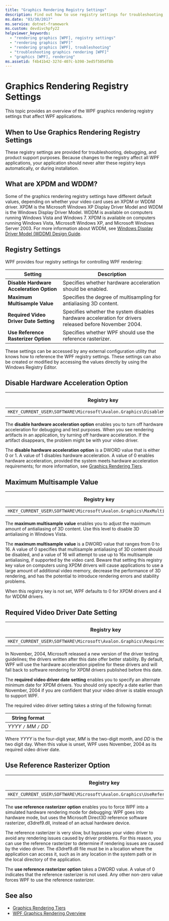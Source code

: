 ```yaml
---
title: "Graphics Rendering Registry Settings"
description: Find out how to use registry settings for troubleshooting, debugging, and product support purposes in the Windows Presentation Foundation (WPF).
ms.date: "03/30/2017"
ms.service: dotnet-framework
ms.custom: devdivchpfy22
helpviewer_keywords:
  - "rendering graphics [WPF], registry settings"
  - "rendering graphics [WPF]"
  - "rendering graphics [WPF], troubleshooting"
  - "troubleshooting graphics rendering [WPF]"
  - "graphics [WPF], rendering"
ms.assetid: f4b41b42-327d-407c-b398-3ed5f505df8b
---
```

# Graphics Rendering Registry Settings

This topic provides an overview of the WPF graphics rendering registry settings that affect WPF applications.

<a name="overview"></a>

## When to Use Graphics Rendering Registry Settings

These registry settings are provided for troubleshooting, debugging, and product support purposes. Because changes to the registry affect all WPF applications, your application should never alter these registry keys automatically, or during installation.

<a name="xpdmandwddm"></a>

## What are XPDM and WDDM?

Some of the graphics rendering registry settings have different default values, depending on whether your video card uses an XPDM or WDDM driver. XPDM is the Microsoft Windows XP Display Driver Model and WDDM is the Windows Display Driver Model. WDDM is available on computers running Windows Vista and Windows 7. XPDM is available on computers running Windows Vista, Microsoft Windows XP, and Microsoft Windows Server 2003. For more information about WDDM, see [Windows Display Driver Model (WDDM) Design Guide](/windows-hardware/drivers/display/windows-vista-display-driver-model-design-guide).

<a name="registry_settings"></a>

## Registry Settings

WPF provides four registry settings for controlling WPF rendering:

|Setting|Description|
|-------------|-----------------|
|**Disable Hardware Acceleration Option**|Specifies whether hardware acceleration should be enabled.|
|**Maximum Multisample Value**|Specifies the degree of multisampling for antialiasing 3D content.|
|**Required Video Driver Date Setting**|Specifies whether the system disables hardware acceleration for drivers released before November 2004.|
|**Use Reference Rasterizer Option**|Specifies whether WPF should use the reference rasterizer.|

These settings can be accessed by any external configuration utility that knows how to reference the WPF registry settings. These settings can also be created or modified by accessing the values directly by using the Windows Registry Editor.

<a name="disablehardwareacceleration"></a>

## Disable Hardware Acceleration Option

|Registry key|Value type|
|------------------|----------------|
|`HKEY_CURRENT_USER\SOFTWARE\Microsoft\Avalon.Graphics\DisableHWAcceleration`|DWORD|

The **disable hardware acceleration option** enables you to turn off hardware acceleration for debugging and test purposes. When you see rendering artifacts in an application, try turning off hardware acceleration. If the artifact disappears, the problem might be with your video driver.

The **disable hardware acceleration option** is a DWORD value that is either 0 or 1. A value of 1 disables hardware acceleration. A value of 0 enables hardware acceleration, provided the system meets hardware acceleration requirements; for more information, see [Graphics Rendering Tiers](../advanced/graphics-rendering-tiers.md).

<a name="maxmultisample"></a>

## Maximum Multisample Value

|Registry key|Value type|
|------------------|----------------|
|`HKEY_CURRENT_USER\SOFTWARE\Microsoft\Avalon.Graphics\MaxMultisampleType`|DWORD|

The **maximum multisample value** enables you to adjust the maximum amount of antialiasing of 3D content. Use this level to disable 3D antialiasing in Windows Vista.

The **maximum multisample value** is a DWORD value that ranges from 0 to 16. A value of 0 specifies that multisample antialiasing of 3D content should be disabled, and a value of 16 will attempt to use up to 16x multisample antialiasing, if supported by the video card. Beware that setting this registry key value on computers using XPDM drivers will cause applications to use a large amount of additional video memory, decrease the performance of 3D rendering, and has the potential to introduce rendering errors and stability problems.

When this registry key is not set, WPF defaults to 0 for XPDM drivers and 4 for WDDM drivers.

<a name="requiredvideodriverdatesetting"></a>

## Required Video Driver Date Setting

|Registry key|Value type|
|------------------|----------------|
|`HKEY_CURRENT_USER\SOFTWARE\Microsoft\Avalon.Graphics\RequiredVideoDriverDate`|String|

In November, 2004, Microsoft released a new version of the driver testing guidelines; the drivers written after this date offer better stability. By default, WPF will use the hardware acceleration pipeline for these drivers and will fall back to software rendering for XPDM drivers published before this date.

The **required video driver date setting** enables you to specify an alternate minimum date for XPDM drivers. You should only specify a date earlier than November, 2004 if you are confident that your video driver is stable enough to support WPF.

The required video driver setting takes a string of the following format:

| String format |
|---------------|
|*YYYY* `/` *MM* `/` *DD*|

Where *YYYY* is the four-digit year, *MM* is the two-digit month, and *DD* is the two digit day. When this value is unset, WPF uses November, 2004 as its required video driver date.

<a name="usereferencerasterizeroption"></a>

## Use Reference Rasterizer Option

|Registry key|Value type|
|------------------|----------------|
|`HKEY_CURRENT_USER\SOFTWARE\Microsoft\Avalon.Graphics\UseReferenceRasterizer`|DWORD|

The **use reference rasterizer option** enables you to force WPF into a simulated hardware rendering mode for debugging: WPF goes into hardware mode, but uses the Microsoft Direct3D reference software rasterizer, d3dref9.dll, instead of an actual hardware device.

The reference rasterizer is very slow, but bypasses your video driver to avoid any rendering issues caused by driver problems. For this reason, you can use the reference rasterizer to determine if rendering issues are caused by the video driver. The d3dref9.dll file must be in a location where the application can access it, such as in any location in the system path or in the local directory of the application.

The **use reference rasterizer option** takes a DWORD value. A value of 0 indicates that the reference rasterizer is not used. Any other non-zero value forces WPF to use the reference rasterizer.

## See also

- [Graphics Rendering Tiers](../advanced/graphics-rendering-tiers.md)
- [WPF Graphics Rendering Overview](wpf-graphics-rendering-overview.md)
